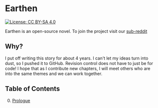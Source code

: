 # Earthen

[![License: CC BY-SA 4.0](https://img.shields.io/badge/License-CC%20BY--SA%204.0-lightgrey.svg)](https://creativecommons.org/licenses/by-sa/4.0/)

Earthen is an open-source novel. To join the project visit our [sub-reddit](https://www.reddit.com/r/Earthen/)

## Why?

I put off writing this story for about 4 years. I can't let my ideas turn into dust, so I pushed it to GitHub. Revision control does not have to just be for code! I hope that as I contribute new chapters, I will meet others who are into the same themes and we can work together.

## Table of Contents

  0. [Prologue](https://github.com/IronCityCoder/Earthen/tree/master/Prologue)
